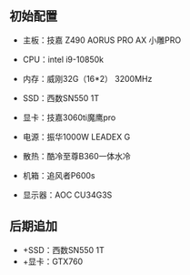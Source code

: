 ## 初始配置

- 主板：技嘉 Z490 AORUS PRO AX 小雕PRO

- CPU：intel i9-10850k
- 内存：威刚32G（16*2） 3200MHz
- SSD：西数SN550 1T
- 显卡：技嘉3060ti魔鹰pro
- 电源：振华1000W LEADEX G 
- 散热：酷冷至尊B360一体水冷
- 机箱：追风者P600s
- 显示器：AOC CU34G3S

## 后期追加

- +SSD：西数SN550 1T
- +显卡：GTX760

